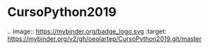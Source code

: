 # CursoPython2019
.. image:: https://mybinder.org/badge_logo.svg
 :target: https://mybinder.org/v2/gh/oeolartep/CursoPython2019.git/master
